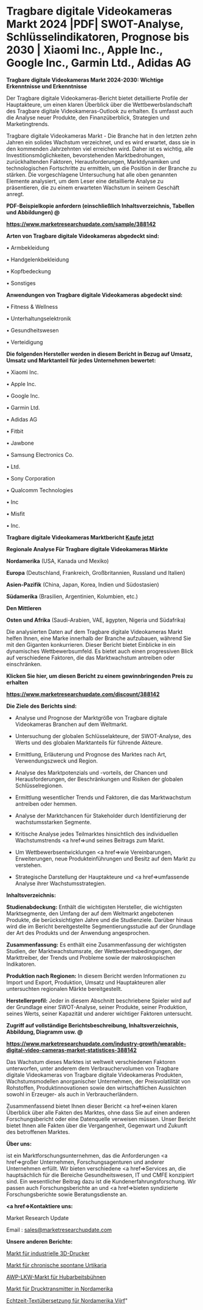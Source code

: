 # Tragbare digitale Videokameras Markt 2024 |PDF| SWOT-Analyse, Schlüsselindikatoren, Prognose bis 2030 | Xiaomi Inc., Apple Inc., Google Inc., Garmin Ltd., Adidas AG

<strong>Tragbare digitale Videokameras Markt 2024-2030: Wichtige Erkenntnisse und Erkenntnisse</strong>

Der Tragbare digitale Videokameras-Bericht bietet detaillierte Profile der Hauptakteure, um einen klaren Überblick über die Wettbewerbslandschaft des Tragbare digitale Videokameras-Outlook zu erhalten. Es umfasst auch die Analyse neuer Produkte, den Finanzüberblick, Strategien und Marketingtrends.

Tragbare digitale Videokameras Markt - Die Branche hat in den letzten zehn Jahren ein solides Wachstum verzeichnet, und es wird erwartet, dass sie in den kommenden Jahrzehnten viel erreichen wird. Daher ist es wichtig, alle Investitionsmöglichkeiten, bevorstehenden Marktbedrohungen, zurückhaltenden Faktoren, Herausforderungen, Marktdynamiken und technologischen Fortschritte zu ermitteln, um die Position in der Branche zu stärken. Die vorgeschlagene Untersuchung hat alle oben genannten Elemente analysiert, um dem Leser eine detaillierte Analyse zu präsentieren, die zu einem erwarteten Wachstum in seinem Geschäft anregt.



<strong><b>PDF-Beispielkopie anfordern (einschließlich Inhaltsverzeichnis, Tabellen und Abbildungen) @ </b></strong>

<strong><a href=https://www.marketresearchupdate.com/sample/388142>

<strong>https://www.marketresearchupdate.com/sample/388142</u></a></strong></strong>



<strong>Arten von Tragbare digitale Videokameras abgedeckt sind:</strong>

• Armbekleidung

• Handgelenkbekleidung

• Kopfbedeckung

• Sonstiges



<strong>Anwendungen von Tragbare digitale Videokameras abgedeckt sind:</strong>

• Fitness & Wellness

• Unterhaltungselektronik

• Gesundheitswesen

• Verteidigung



<strong>Die folgenden Hersteller werden in diesem Bericht in Bezug auf Umsatz, Umsatz und Marktanteil für jedes Unternehmen bewertet:</strong>

• Xiaomi Inc.

• Apple Inc.

• Google Inc.

• Garmin Ltd.

• Adidas AG

• Fitbit

• Jawbone

• Samsung Electronics Co.

• Ltd.

• Sony Corporation

• Qualcomm Technologies

• Inc

• Misfit

• Inc.



<strong>Tragbare digitale Videokameras Marktbericht <a href=https://www.marketresearchupdate.com/buynow/388142>Kaufe jetzt</a></strong>



<strong>Regionale Analyse Für Tragbare digitale Videokameras Märkte</strong>



<strong>Nordamerika</strong> (USA, Kanada und Mexiko)



<strong>Europa</strong> (Deutschland, Frankreich, Großbritannien, Russland und Italien)



<strong>Asien-Pazifik</strong> (China, Japan, Korea, Indien und Südostasien)



<strong>Südamerika</strong> (Brasilien, Argentinien, Kolumbien, etc.)



<strong>Den Mittleren</strong> 

<strong>Osten und Afrika</strong> (Saudi-Arabien, VAE, ägypten, Nigeria und Südafrika)

Die analysierten Daten auf dem Tragbare digitale Videokameras Markt helfen Ihnen, eine Marke innerhalb der Branche aufzubauen, während Sie mit den Giganten konkurrieren. Dieser Bericht bietet Einblicke in ein dynamisches Wettbewerbsumfeld. Es bietet auch einen progressiven Blick auf verschiedene Faktoren, die das Marktwachstum antreiben oder einschränken.



<strong>Klicken Sie hier, um diesen Bericht zu einem gewinnbringenden Preis zu erhalten
</strong>

<strong><a href=https://www.marketresearchupdate.com/discount/388142>https://www.marketresearchupdate.com/discount/388142</b></u></strong></a>



<strong>Die Ziele des Berichts sind:</strong>

- Analyse und Prognose der Marktgröße von Tragbare digitale Videokameras Branchen auf dem Weltmarkt.

- Untersuchung der globalen Schlüsselakteure, der SWOT-Analyse, des Werts und des globalen Marktanteils für führende Akteure.

- Ermittlung, Erläuterung und Prognose des Marktes nach Art, Verwendungszweck und Region.

- Analyse des Marktpotenzials und -vorteils, der Chancen und Herausforderungen, der Beschränkungen und Risiken der globalen Schlüsselregionen.

- Ermittlung wesentlicher Trends und Faktoren, die das Marktwachstum antreiben oder hemmen.

- Analyse der Marktchancen für Stakeholder durch Identifizierung der wachstumsstarken Segmente.

- Kritische Analyse jedes Teilmarktes hinsichtlich des individuellen Wachstumstrends <a href=>und</a> seines Beitrags zum Markt.

- Um Wettbewerbsentwicklungen <a href=>wie</a> Vereinbarungen, Erweiterungen, neue Produkteinführungen und Besitz auf dem Markt zu verstehen.

- Strategische Darstellung der Hauptakteure und <a href=>umfas</a>sende Analyse ihrer Wachstumsstrategien.



<strong>Inhaltsverzeichnis:</strong>



<strong>Studienabdeckung:</strong> Enthält die wichtigsten Hersteller, die wichtigsten Marktsegmente, den Umfang der auf dem Weltmarkt angebotenen Produkte, die berücksichtigten Jahre und die Studienziele. Darüber hinaus wird die im Bericht bereitgestellte Segmentierungsstudie auf der Grundlage der Art des Produkts und der Anwendung angesprochen.



<strong>Zusammenfassung:</strong> Es enthält eine Zusammenfassung der wichtigsten Studien, der Marktwachstumsrate, der Wettbewerbsbedingungen, der Markttreiber, der Trends und Probleme sowie der makroskopischen Indikatoren.



<strong>Produktion nach Regionen:</strong> In diesem Bericht werden Informationen zu Import und Export, Produktion, Umsatz und Hauptakteuren aller untersuchten regionalen Märkte bereitgestellt.



<strong>Herstellerprofil:</strong> Jeder in diesem Abschnitt beschriebene Spieler wird auf der Grundlage einer SWOT-Analyse, seiner Produkte, seiner Produktion, seines Werts, seiner Kapazität und anderer wichtiger Faktoren untersucht.



<strong><b>Zugriff auf vollständige Berichtsbeschreibung, Inhaltsverzeichnis, Abbildung, Diagramm usw. @ </b></strong>

<strong><a href=https://www.marketresearchupdate.com/industry-growth/wearable-digital-video-cameras-market-statistices-388142>https://www.marketresearchupdate.com/industry-growth/wearable-digital-video-cameras-market-statistices-388142</a></strong>

Das Wachstum dieses Marktes ist weltweit verschiedenen Faktoren unterworfen, unter anderem dem Verbrauchervolumen von Tragbare digitale Videokameras von Tragbare digitale Videokameras Produkten, Wachstumsmodellen anorganischer Unternehmen, der Preisvolatilität von Rohstoffen, Produktinnovationen sowie den wirtschaftlichen Aussichten sowohl in Erzeuger- als auch in Verbraucherländern.

Zusammenfassend bietet Ihnen dieser Bericht <a href=>einen</a> klaren Überblick über alle Fakten des Marktes, ohne dass Sie auf einen anderen Forschungsbericht oder eine Datenquelle verweisen müssen. Unser Bericht bietet Ihnen alle Fakten über die Vergangenheit, Gegenwart und Zukunft des betroffenen Marktes.



<strong>Über uns:</strong>

 ist ein Marktforschungsunternehmen, das die Anforderungen <a href=>großer</a> Unternehmen, Forschungsagenturen und anderer Unternehmen erfüllt. Wir bieten verschiedene <a href=>Services</a> an, die hauptsächlich für die Bereiche Gesundheitswesen, IT und CMFE konzipiert sind. Ein wesentlicher Beitrag dazu ist die Kundenerfahrungsforschung. Wir passen auch Forschungsberichte an und <a href=>bieten</a> syndizierte Forschungsberichte sowie Beratungsdienste an.



<strong><a href=>Kontaktiere uns:</a></strong>

Market Research Update

Email : sales@marketresearchupdate.com



<strong>Unsere anderen Berichte:</strong>

<a href=https://www.linkedin.com/pulse/industrial-3d-printer-market-has-huge-demand-worldwide>Markt für industrielle 3D-Drucker</a>

<a href=https://www.linkedin.com/pulse/chronic-spontaneous-urticaria-market-sizing-up-anticipating>Markt für chronische spontane Urtikaria</a>

<a href=https://www.linkedin.com/pulse/aerial-work-platform-awp-truck-market-outlooks>AWP-LKW-Markt für Hubarbeitsbühnen</a>

<a href=https://www.linkedin.com/pulse/north-america-pressure-transmitters-market>Markt für Drucktransmitter in Nordamerika</a>

<a href=https://www.linkedin.com/pulse/north-america-real-time-text-translation-vijrf/>Echtzeit-Textübersetzung für Nordamerika Vijrf</a>"
